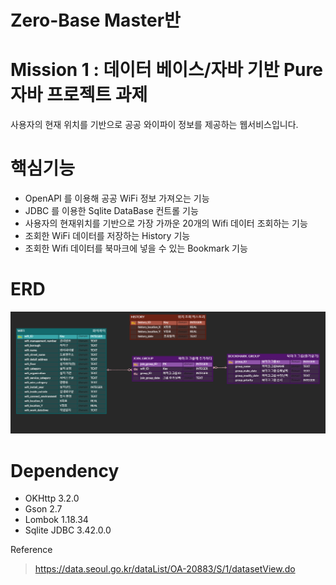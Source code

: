 Zero-Base Master반
=========
Mission 1 : 데이터 베이스/자바 기반 Pure 자바 프로젝트 과제
========
사용자의 현재 위치를 기반으로 공공 와이파이 정보를 제공하는 웹서비스입니다.


# 핵심기능
* OpenAPI 를 이용해 공공 WiFi 정보 가져오는 기능
* JDBC 를 이용한 Sqlite DataBase 컨트롤 기능
* 사용자의 현재위치를 기반으로 가장 가까운 20개의 Wifi 데이터 조회하는 기능
* 조회한 WiFi 데이터를 저장하는 History 기능
* 조회한 Wifi 데이터를 북마크에 넣을 수 있는 Bookmark 기능

# ERD
![ex_ERD](./ERD.png)


# Dependency
* OKHttp 3.2.0
* Gson 2.7
* Lombok 1.18.34
* Sqlite JDBC 3.42.0.0
  
 Reference
> https://data.seoul.go.kr/dataList/OA-20883/S/1/datasetView.do







